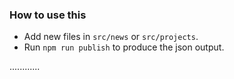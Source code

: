 ### How to use this
* Add new files in `src/news` or `src/projects`.
* Run `npm run publish` to produce the json output.

............
